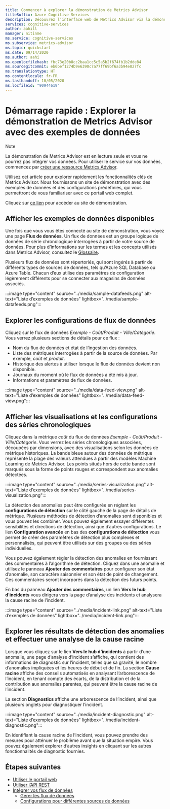 ```yaml
---
title: Commencer à explorer la démonstration de Metrics Advisor
titleSuffix: Azure Cognitive Services
description: Découvrez l’interface web de Metrics Advisor via la démonstration que nous fournissons
services: cognitive-services
author: aahill
manager: nitinme
ms.service: cognitive-services
ms.subservice: metrics-advisor
ms.topic: quickstart
ms.date: 09/14/2020
ms.author: aahi
ms.openlocfilehash: fbc73e20b8cc2baa1cc5c5a5b2f674fb1b2dde84
ms.sourcegitcommit: eb6bef1274b9e6390c7a77ff69bf6a3b94e827fc
ms.translationtype: HT
ms.contentlocale: fr-FR
ms.lasthandoff: 10/05/2020
ms.locfileid: "90944619"
---
```

# <a name="quickstart-explore-the-metrics-advisor-demo-with-example-data"></a>Démarrage rapide : Explorer la démonstration de Metrics Advisor avec des exemples de données

> [!Note]
> La démonstration de Metrics Advisor est en lecture seule et vous ne pourrez pas intégrer vos données. Pour utiliser le service sur vos données, commencez par [créer une ressource Metrics Advisor](web-portal.md).

Utilisez cet article pour explorer rapidement les fonctionnalités clés de Metrics Advisor. Nous fournissons un site de démonstration avec des exemples de données et des configurations prédéfinies, qui vous permettront de vous familiariser avec ce portail web complet.

Cliquez sur [ce lien](https://aka.ms/MetricsAdvisor/Demo) pour accéder au site de démonstration.

## <a name="view-the-available-sample-data"></a>Afficher les exemples de données disponibles

Une fois que vous vous êtes connecté au site de démonstration, vous voyez une page **Flux de données**. Un flux de données est un groupe logique de données de série chronologique interrogées à partir de votre source de données. Pour plus d’informations sur les termes et les concepts utilisés dans Metrics Advisor, consultez le [Glossaire](../glossary.md). 

Plusieurs flux de données sont répertoriés, qui sont ingérés à partir de différents types de sources de données, tels qu’Azure SQL Database ou Azure Table. Chacun d’eux utilise des paramètres de configuration légèrement différents pour se connecter aux magasins de données associés.

:::image type="content" source="../media/sample-datafeeds.png" alt-text="Liste d’exemples de données" lightbox="../media/sample-datafeeds.png":::

## <a name="explore-the-data-feed-configurations"></a>Explorer les configurations de flux de données

Cliquez sur le flux de données *Exemple - Coût/Produit - Ville/Catégorie*. Vous verrez plusieurs sections de détails pour ce flux :

* Nom du flux de données et état de l’ingestion des données.
* Liste des métriques interrogées à partir de la source de données. Par exemple, *coût* et *produit*. 
* Historique des alertes à utiliser lorsque le flux de données devient non disponible. 
* Journaux du moment où le flux de données a été mis à jour.   
* Informations et paramètres de flux de données.

:::image type="content" source="../media/data-feed-view.png" alt-text="Liste d’exemples de données" lightbox="../media/data-feed-view.png":::


## <a name="view-time-series-visualizations-and-configurations"></a>Afficher les visualisations et les configurations des séries chronologiques

Cliquez dans la métrique *coût* du flux de données *Exemple - Coût/Produit - Ville/Catégorie*. Vous verrez les séries chronologiques associées, découpées par dimensions, avec des visualisations selon les données de métrique historiques. La bande bleue autour des données de métrique représente la plage des valeurs attendues à partir des modèles Machine Learning de Metrics Advisor. Les points situés hors de cette bande sont marqués sous la forme de points rouges et correspondent aux anomalies détectées. 

:::image type="content" source="../media/series-visualization.png" alt-text="Liste d’exemples de données" lightbox="../media/series-visualization.png":::

La détection des anomalies peut être configurée en réglant les **configurations de détection** sur le côté gauche de la page de détails de métrique. Plusieurs méthodes de détection d’anomalies sont disponibles et vous pouvez les combiner. Vous pouvez également essayer différentes sensibilités et directions de détection, ainsi que d’autres configurations. Le lien **Configuration avancée** en bas des **configurations de détection** vous permet de créer des paramètres de détection plus complexes et personnalisés, qui peuvent être utilisés sur des groupes ou des séries individuelles. 

Vous pouvez également régler la détection des anomalies en fournissant des commentaires à l’algorithme de détection. Cliquez dans une anomalie et utilisez le panneau **Ajouter des commentaires** pour configurer son état d’anomalie, son caractère saisonnier et son état de point de changement. Ces commentaires seront incorporés dans la détection des futurs points.  

En bas du panneau **Ajouter des commentaires**, un lien **Vers le hub d’incidents** vous dirigera vers la page d’analyse des incidents et analysera la cause racine de l’incident.  

:::image type="content" source="../media/incident-link.png" alt-text="Liste d’exemples de données" lightbox="../media/incident-link.png":::

## <a name="explore-anomaly-detection-results-and-perform-root-cause-analysis"></a>Explorer les résultats de détection des anomalies et effectuer une analyse de la cause racine

Lorsque vous cliquez sur le lien **Vers le hub d’incidents** à partir d’une anomalie, une page d’analyse d’incident s’affiche, qui contient des informations de diagnostic sur l’incident, telles que sa gravité, le nombre d’anomalies impliquées et les heures de début et de fin. La section **Cause racine** affiche des conseils automatisés en analysant l’arborescence de l’incident, en tenant compte des écarts, de la distribution et de la contribution aux anomalies parentes, qui peuvent être la cause racine de l’incident.

La section **Diagnostics** affiche une arborescence de l’incident, ainsi que plusieurs onglets pour diagnostiquer l’incident.

:::image type="content" source="../media/incident-diagnostic.png" alt-text="Liste d’exemples de données" lightbox="../media/incident-diagnostic.png":::

En identifiant la cause racine de l’incident, vous pouvez prendre des mesures pour atténuer le problème avant que la situation empire. Vous pouvez également explorer d’autres insights en cliquant sur les autres fonctionnalités de diagnostic fournies. 

## <a name="next-steps"></a>Étapes suivantes

- [Utiliser le portail web](web-portal.md)
- [Utiliser l’API REST](rest-api.md)
- [Intégrer vos flux de données](../how-tos/onboard-your-data.md)
    - [Gérer les flux de données](../how-tos/manage-data-feeds.md)
    - [Configurations pour différentes sources de données](../data-feeds-from-different-sources.md)
